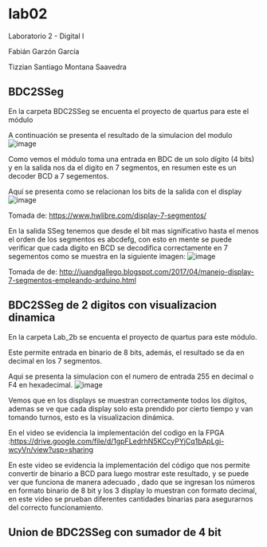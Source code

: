 # lab02
Laboratorio 2 - Digital I

Fabián Garzón García

Tizzian Santiago Montana Saavedra

## BDC2SSeg

En la carpeta BDC2SSeg se encuenta el proyecto de quartus para este el módulo

A continuación se presenta el resultado de la simulacion del modulo
![image](https://user-images.githubusercontent.com/80001669/115319290-0c883300-a145-11eb-8490-6006f72f0f35.png)

Como vemos el módulo toma una entrada en BDC de un solo dígito (4 bits) y en la salida nos da el digito en 7 segmentos, en resumen este es un decoder BCD a 7 segementos.

Aquí se presenta como se relacionan los bits de la salida con el display
![image](https://user-images.githubusercontent.com/80001669/115320137-e19ede80-a146-11eb-8047-0ca35079db35.png)

Tomada de: https://www.hwlibre.com/display-7-segmentos/

En la salida SSeg tenemos que desde el bit mas significativo hasta el menos el orden de los segmentos es abcdefg, con esto en mente se puede verificar que cada digito en BCD se decodifica correctamente en 7 segementos como se muestra en la siguiente imagen:
![image](https://user-images.githubusercontent.com/80001669/115320469-92a57900-a147-11eb-9461-8d7504c45565.png)

Tomada de de: http://juandgallego.blogspot.com/2017/04/manejo-display-7-segmentos-empleando-arduino.html


## BDC2SSeg de 2 digitos con visualizacion dinamica

En la carpeta Lab_2b se encuenta el proyecto de quartus para este módulo.

Este permite entrada en binario de 8 bits, además, el resultado se da en decimal en los 7 segmentos.

Aqui se presenta la simulacion con el numero de entrada 255 en decimal o F4 en hexadecimal.
![image](https://user-images.githubusercontent.com/80001669/115978104-ef87a180-a542-11eb-994c-ebcd94075288.png)

Vemos que en los displays se muestran correctamente todos los dígitos, ademas se ve que cada display solo esta prendido por cierto tiempo y van tomando turnos, esto es la visualizacion dinámica. 

En el  video se evidencia la implementación del codigo en la FPGA :https://drive.google.com/file/d/1gpFLedrhN5KCcyPYjCq1bApLgi-wcyVn/view?usp=sharing


En este video se evidencia la implementación del código que nos permite convertir de binario a BCD  para luego mostrar este resultado, y se puede ver que funciona de manera adecuado , dado que se ingresan los números en formato binario de 8 bit y los 3 display lo muestran con formato decimal, en este video se prueban diferentes cantidades binarias para asegurarnos del correcto funcionamiento.

## Union de BDC2SSeg con sumador de 4 bit
